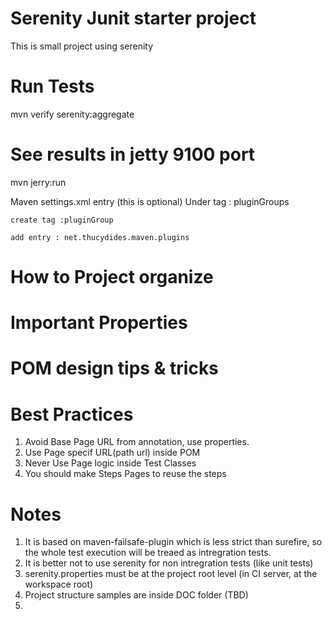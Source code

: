 # Serenity Junit starter project
This is small project using serenity 

# Run Tests 
mvn verify serenity:aggregate


# See results in jetty 9100 port

mvn jerry:run 


Maven settings.xml entry (this is optional) 
Under tag : pluginGroups 

    create tag :pluginGroup
    
    add entry : net.thucydides.maven.plugins

# How to Project organize 

# Important Properties 

# POM design tips & tricks

# Best Practices
1. Avoid Base Page URL from annotation, use properties. 
2. Use Page specif URL(path url) inside POM
3. Never Use Page logic inside Test Classes
4. You should make Steps Pages to reuse the steps

# Notes
1. It is based on maven-failsafe-plugin which is less strict than surefire, so the whole test execution will be treaed as intregration tests. 
2. It is better not to use serenity for non intregration tests (like unit tests)
3. serenity.properties must be at the project root level (in CI server, at the workspace root)
4. Project structure samples are inside DOC folder (TBD)
5.   